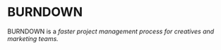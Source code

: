 # BURNDOWN

BURNDOWN is a <i>faster<i> project management process for creatives and marketing teams.
